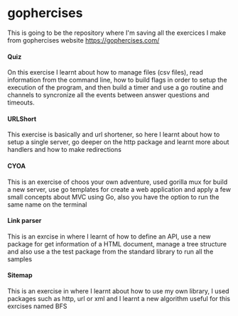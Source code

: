 # gophercises
This is going to be the repository where I'm saving all the exercices I make from gophercises website https://gophercises.com/

#### Quiz

On this exercise I learnt about how to manage files (csv files), read information from the command line, how to build flags in order to
setup the execution of the program, and then build a timer and use a go routine and channels to syncronize all the events between answer
questions and timeouts.

#### URLShort

This exercise is basically and url shortener, so here I learnt about how to setup a single server, go deeper on the http package and
learnt more about handlers and how to make redirections

#### CYOA

This is an exercise of choos your own adventure, used gorilla mux for build a new server, use go templates for create a web application
and apply a few small concepts about MVC using Go, also you have the option to run the same name
on the terminal

#### Link parser

This is an exrcise in where I learnt of how to define an API, use a new package for
get information of a HTML document, manage a tree structure and also use a the test
package from the standard library to run all the samples

#### Sitemap

This is an exercise in where I learnt about how to use my own library, I used packages such as http, url or xml and I learnt a new
algorithm useful for this exrcises named BFS
